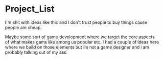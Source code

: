 # Project_List

I'm shit with ideas like this and I don't trust people to buy things cause people are cheap.

Maybe some sort of game devolopment where we target the core aspects of what makes gams like among us popular etc. I had a couple of ideas here where we build on those elements but im not a game designer and i am probably talking out of my ass.